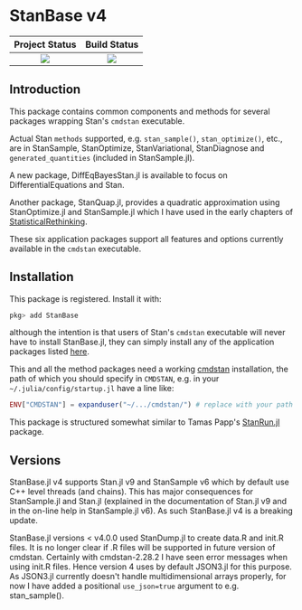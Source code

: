 # StanBase v4

| **Project Status**          |  **Build Status** |
|:---------------------------:|:-----------------:|
|![][project-status-img] | ![][CI-build] |

[docs-dev-img]: https://img.shields.io/badge/docs-dev-blue.svg
[docs-dev-url]: https://stanjulia.github.io/StanBase.jl/latest

[docs-stable-img]: https://img.shields.io/badge/docs-stable-blue.svg
[docs-stable-url]: https://stanjulia.github.io/StanBase.jl/stable

[CI-build]: https://github.com/stanjulia/StanBase.jl/workflows/CI/badge.svg?branch=master

[issues-url]: https://github.com/stanjulia/StanBase.jl/issues

[project-status-img]: https://img.shields.io/badge/lifecycle-stable-green.svg

## Introduction

This package contains common components and methods for several packages wrapping Stan's `cmdstan` executable. 

Actual Stan `methods` supported, e.g. `stan_sample()`,  `stan_optimize()`, etc., are in StanSample, StanOptimize, StanVariational, StanDiagnose and `generated_quantities` (included in StanSample.jl). 

A new package, DiffEqBayesStan.jl is available to focus on DifferentialEquations and Stan.

Another package, StanQuap.jl, provides a quadratic approximation using StanOptimize.jl and StanSample.jl which I have used in the early chapters of [StatisticalRethinking](https://github.com/StatisticalRethinkingJulia).

These six application packages support all features and options currently available in the `cmdstan` executable.

## Installation

This package is registered. Install it with:
```Julia
pkg> add StanBase
```
although the intention is that users of Stan's `cmdstan` executable will never have to install StanBase.jl, they can simply install any of the application packages listed [here](https://github.com/StanJulia). 

This and all the method packages need a working [cmdstan](https://mc-stan.org/users/interfaces/cmdstan.html) installation, the path of which you should specify in `CMDSTAN`, e.g. in your `~/.julia/config/startup.jl` have a line like:
```julia
ENV["CMDSTAN"] = expanduser("~/.../cmdstan/") # replace with your path
```

This package is structured somewhat similar to Tamas Papp's [StanRun.jl](https://github.com/tpapp/StanRun.jl) package. 

## Versions

StanBase.jl v4 supports Stan.jl v9 and StanSample v6 which by default use C++ level threads (and chains). This has major consequences for StanSample.jl and Stan.jl (explained in the documentation of Stan.jl v9 and in the on-line help in StanSample.jl v6). As such StanBase.jl v4 is a breaking update.

StanBase.jl versions < v4.0.0 used StanDump.jl to create data.R and init.R files. It is no longer clear if .R files will be supported in future version of cmdstan. Certainly with cmdstan-2.28.2 I have seen error messages when using init.R files. Hence version 4 uses by default JSON3.jl for this purpose. As JSON3.jl currently doesn't handle multidimensional arrays properly, for now I have added a positional `use_json=true` argument to e.g. stan_sample().

